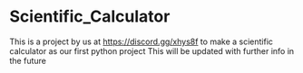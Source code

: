 # Scientific_Calculator
This is a project by us at https://discord.gg/xhys8f to make a scientific calculator as our first python project 
This will be updated with further info in the future
